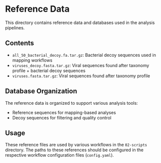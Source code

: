 # Reference Data

This directory contains reference data and databases used in the analysis pipelines.

## Contents

- `all_50_bacterial_decoy.fa.tar.gz`: Bacterial decoy sequences used in mapping workflows
- `viruses_decoy.fasta.tar.gz`: Viral sequences found after taxonomy profile + bacterial decoy sequences
- `viruses.fasta.tar.gz`: Viral sequences found after taxonomy profile

## Database Organization

The reference data is organized to support various analysis tools:
- Reference sequences for mapping-based analyses
- Decoy sequences for filtering and quality control

## Usage

These reference files are used by various workflows in the `02-scripts` directory. The paths to these references should be configured in the respective workflow configuration files (`config.yaml`).
